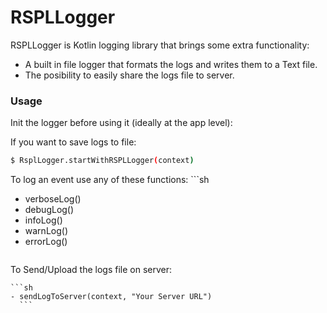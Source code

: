 # RSPLLogger

RSPLLogger is Kotlin logging library that brings some extra functionality:
  - A built in file logger that formats the logs and writes them to a Text file.
  - The posibility to easily share the logs file to server.

  ### Usage

  Init the logger before using it (ideally at the app level):

  If you want to save logs to file:
  ```sh
  $ RsplLogger.startWithRSPLLogger(context)
  ```

  To log an event use any of these functions:
    ```sh
  - verboseLog()
  - debugLog()
  - infoLog()
  - warnLog()
  - errorLog()
      ```

  To Send/Upload the logs file on server:

    ```sh
    - sendLogToServer(context, "Your Server URL")
      ```
